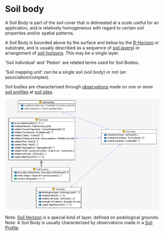 # Soil body
A Soil Body is part of the soil cover that is delineated at a scale useful for an application, and is relatively homogeneous with regard to certain soil properties and/or spatial patterns. 

A Soil Body is bounded above by the surface and below by the [R-Horizon](soil-layer.md) or substrate, and is usually described as a sequence of [soil layers](soil-layer.md)) or arrangement of [soil horizons](soil-layer.md). This may be a single layer.  

'Soil individual' and 'Pedon' are related terms used for Soil Bodies.

'Soil mapping unit' can be a single soil (soil body) or not (an association/complex).

Soil bodies are characterised through [observations](sosa.md) made on one or more [soil profiles](soil-profile.md) at [soil sites](site.md). 

![Soil body](image/Soil-body.png)

Note: [Soil Horizon](soil-layer.md) is a special kind of layer, defined on pedological grounds. 
Note: A Soil Body is usually characterized by observations made in a [Soil Profile](soil-profile.md).
